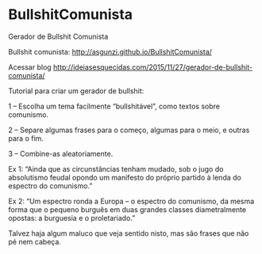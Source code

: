 # BullshitComunista
Gerador de Bullshit Comunista



Bullshit comunista:
http://asgunzi.github.io/BullshitComunista/


Acessar blog
http://ideiasesquecidas.com/2015/11/27/gerador-de-bullshit-comunista/

Tutorial para criar um gerador de bullshit:

1 – Escolha um tema facilmente “bullshitável”, como textos sobre comunismo.

 

2 – Separe algumas frases para o começo, algumas para o meio, e outras para o fim.


3 – Combine-as aleatoriamente.

Ex 1: “Ainda que as circunstâncias tenham mudado, sob o jugo do absolutismo feudal opondo um manifesto do próprio partido à lenda do espectro do comunismo.”

Ex 2:  “Um espectro ronda a Europa – o espectro do comunismo, da mesma forma que o pequeno burguês em duas grandes classes diametralmente opostas: a burguesia e o proletariado.”

 

 

Talvez haja algum maluco que veja sentido nisto, mas são frases que não pé nem cabeça.


